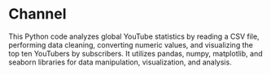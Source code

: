# Channel
This Python code analyzes global YouTube statistics by reading a CSV file, performing data cleaning, converting numeric values, and visualizing the top ten YouTubers by subscribers. It utilizes pandas, numpy, matplotlib, and seaborn libraries for data manipulation, visualization, and analysis.
